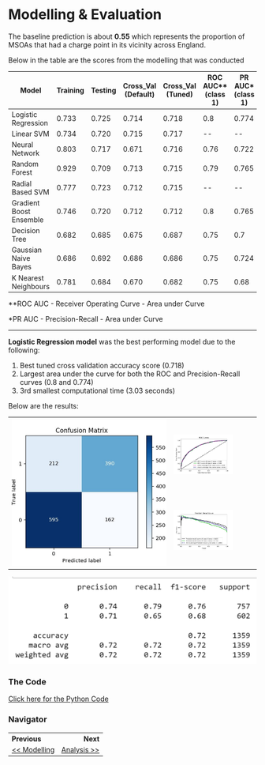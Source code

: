 # Modelling & Evaluation

The baseline prediction is about **0.55** which represents the proportion of MSOAs that had a charge point in its vicinity across England.

Below in the table are the scores from the modelling that was conducted

| Model                   | Training | Testing | Cross_Val (Default) | Cross_Val (Tuned) | ROC AUC** (class 1) | PR  AUC* (class 1) | Computational Time (s) |
| ----------------------- | -------- | ------- | ------------------- | ----------------- | ------------------- | ------------------ | ---------------------- |
| Logistic Regression     | 0.733    | 0.725   | 0.714               | 0.718             | 0.8                 | 0.774              | 3.03                   |
| Linear SVM              | 0.734    | 0.720   | 0.715               | 0.717             | --                  | --                 | 9.17                   |
| Neural Network          | 0.803    | 0.717   | 0.671               | 0.716             | 0.76                | 0.722              | 24.4                   |
| Random Forest           | 0.929    | 0.709   | 0.713               | 0.715             | 0.79                | 0.765              | 60.75                  |
| Radial Based SVM        | 0.777    | 0.723   | 0.712               | 0.715             | --                  | --                 | 25.3                   |
| Gradient Boost Ensemble | 0.746    | 0.720   | 0.712               | 0.712             | 0.8                 | 0.765              | 44.7                   |
| Decision Tree           | 0.682    | 0.685   | 0.675               | 0.687             | 0.75                | 0.7                | 0.556                  |
| Gaussian Naive Bayes    | 0.686    | 0.692   | 0.686               | 0.686             | 0.75                | 0.724              | 0.224                  |
| K Nearest Neighbours    | 0.781    | 0.684   | 0.670               | 0.682             | 0.75                | 0.68               | 17.7                   |

\**ROC AUC - Receiver Operating Curve - Area under Curve

\*PR AUC - Precision-Recall - Area under Curve

____

**Logistic Regression model** was the best performing model due to the following:

1. Best tuned cross validation accuracy score (0.718)
2. Largest area under the curve for both the ROC and Precision-Recall curves (0.8 and 0.774)
3. 3rd smallest computational time (3.03 seconds)



Below are the results:

<table>
    <col width="65%">
  	<col width="35%">
    <tr>
        <td rowspan="2"><img src="./reports/figures/modelling/logistic_regression_confusion_matrix_altered.jpg"></td>
        <td><img src="./reports/figures/modelling/logistic_regression_roc_curves.jpg" width="75%"></td>
    </tr>
    <tr>
        <td><img src="./reports/figures/modelling/logistic_regression_pr_curves.jpg" width="75%"></td>
    </tr>
</table>



![](/reports/figures/modelling/logistic_regression_classification_report.png)





### The Code

[Click here for the Python Code](/notebooks/3.0-ced-modelling.ipynb)

### Navigator

<table>
    <th align='left'>Previous</th>
    <th align='right'>Next</th>
    <tr>
    	<td align='left'><a href="modelling.md"><< Modelling</a></td>
    	<td align='right'><a href="analysis.md">Analysis >></a></td>
    </tr>
</table>


